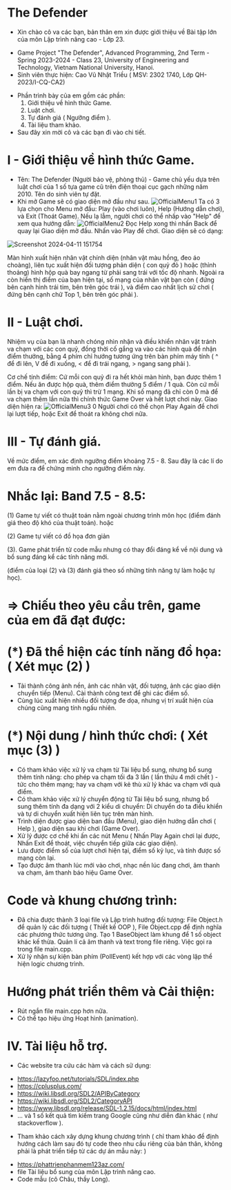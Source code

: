 # The Defender 
* Xin chào cô va các bạn, bản thân em xin được giới thiệu về Bài tập lớn của môn Lập trình nâng cao - Lớp 23.
 - Game Project "The Defender", Advanced Programming, 2nd Term - Spring 2023-2024 - Class 23, University of Engineering and Technology, Vietnam National University, Hanoi.
 - Sinh viên thực hiện: Cao Vũ Nhật Triều ( MSV: 2302 1740, Lớp QH-2023/I-CQ-CA2)
* Phần trình bày của em gồm các phần:
  1. Giới thiệu về hình thức Game.
  2. Luật chơi.
  3. Tự đánh giá ( Ngưỡng điểm ).
  4. Tài liệu tham khảo.
* Sau đây xin mời cô và các bạn đi vào chi tiết.
 # I - Giới thiệu về hình thức Game.
 
 - Tên: The Defender (Người bảo vệ, phòng thủ) - Game chủ yếu dựa trên luật chơi của 1 số tựa game cũ trên điện thoại cục gạch những năm 2010. Tên do sinh viên tự đặt.
 -  Khi mở Game sẽ có giao diện mở đầu như sau.
   ![OfficialMenu1](https://github.com/cvntrieu/MyGameProject/assets/143981579/f70e84ea-f985-4bcc-add0-19867e808697)
   Ta có 3 lựa chọn cho Menu mở đầu: Play (vào chơi luôn), Help (Hướng dẫn chơi), và Exit (Thoát Game).
   Nếu lạ lẫm, người chơi có thể nhấp vào "Help" để xem qua hướng dẫn:
   ![OfficialMenu2](https://github.com/cvntrieu/MyGameProject/assets/143981579/4c1caddd-9b7f-4a98-a0bc-8e59b08515f4)
   Đọc Help xong thì nhấn Back để quay lại Giao diện mở đầu.
   Nhấn vào Play để chơi. Giao diện sẽ có dạng:

   ![Screenshot 2024-04-11 151754](https://github.com/cvntrieu/MyGameProject/assets/143981579/80f858e6-6bd8-45f9-a483-fc2ed1576362)
   
   Màn hình xuất hiện nhân vật chính diện (nhân vật màu hồng, đeo áo choàng), liên tục xuất hiện đối tượng phản diện ( con quỷ đỏ ) hoặc (thỉnh thoảng) hình hộp quà bay ngang từ phải sang trái với tốc độ nhanh.
   Ngoài ra còn hiển thị điểm của bạn hiện tại, số mạng của nhân vật bạn còn ( đứng bên cạnh hình trái tim, bên trên góc trái ), và điểm cao nhất lịch sử chơi ( đứng bên cạnh chữ Top 1, bên trên góc phải ).
   
# II - Luật chơi.   

   Nhiệm vụ của bạn là nhanh chóng nhìn nhận và điều khiển nhân vật tránh va chạm với các con quỷ, đồng thời cố gắng va vào các hình quà để nhận điểm thưởng, bằng 4 phím chỉ hướng tương ứng trên bàn phím máy tính 
   ( ^ để đi lên, V để đi xuống, < để đi trái ngang, > ngang sang phải ).
   
   Cơ chế tính điểm: Cứ mỗi con quỷ đi ra hết khỏi màn hình, bạn được thêm 1 điểm. Nếu ăn được hộp quà, thêm điểm thưởng 5 điểm / 1 quà. Còn cứ mỗi lần bị va chạm với con quỷ thì trừ 1 mạng.
   Khi số mạng đã chỉ còn 0 mà để va chạm thêm lần nữa thì chính thức Game Over và hết lượt chơi này. Giao diện hiện ra:
   ![OfficialMenu3 0](https://github.com/cvntrieu/MyGameProject/assets/143981579/499324a6-43c4-42f9-8f7f-1fc16691b938)
   Người chơi có thể chọn Play Again để chơi lại lượt tiếp, hoặc Exit để thoát ra không chơi nữa.

 # III - Tự đánh giá.
 Về mức điểm, em xác định ngưỡng điểm khoảng 7.5 - 8. Sau đây là các lí do em đưa ra để chứng minh cho ngưỡng điểm này.
 
  # Nhắc lại: Band 7.5 - 8.5: 
(1) Game tự viết có thuật toán nằm ngoài chương trình môn học (điểm đánh giá theo độ khó của thuật toán). hoặc

(2) Game tự viết có đồ họa đơn giản

(3). Game phát triển từ code mẫu nhưng có thay đổi đáng kể về nội dung và bổ sung đáng kể các tính năng mới.  

(điểm của loại (2) và  (3) đánh giá theo số những tính năng tự làm hoặc tự học).

# => Chiếu theo yêu cầu trên, game của em đã đạt được:
# (*) Đã thể hiện các tính năng đồ họa:  ( Xét mục (2) )
 + Tải thành công ảnh nền, ảnh các nhân vật, đối tượng, ảnh các giao diện chuyển tiếp (Menu). Cài thành công text để ghi các điểm số. 
 + Cùng lúc xuất hiện nhiều đối tượng đe dọa, nhưng vị trí xuất hiện của chúng cũng mang tính ngấu nhiên.
   
# (*) Nội dung / hình thức chơi: ( Xét mục (3) )
  + Có tham khảo việc xử lý va chạm từ Tài liệu bổ sung, nhưng bổ sung thêm tính năng: cho phép va chạm tối đa 3 lần ( lần thứu 4 mới chết ) - tức cho thêm mạng;
  hay va chạm với kẻ thù xử lý khác va chạm với quà điểm.
  + Có tham khảo việc xử lý chuyển động từ Tài liệu bổ sung, nhưng bổ sung thêm tính đa dạng với 2 kiểu di chuyển: Di chuyển do ta điều khiển và tự di chuyển xuất hiện liên tục trên màn hình.
  + Trình diện được giao diện ban đầu (Menu), giao diện hướng dẫn chơi ( Help ), giao diện sau khi chơi (Game Over).
  + Xử lý được cơ chế khi ấn các nút Menu ( Nhấn Play Again chơi lại được, Nhấn Exit để thoát, việc chuyển tiếp giữa các giao diện).
  + Lưu được điểm số của lượt chơi hiện tại, điểm số kỷ lục, và tính được số mạng còn lại.
  + Tạo được âm thanh lúc mới vào chơi, nhạc nền lúc đang chơi, âm thanh va chạm, âm thanh báo hiệu Game Over.
# Code và khung chương trình: 
  + Đã chia được thành 3 loại file và Lập trình hướng đối tượng: File Object.h để quản lý các đối tượng ( Thiết kế OOP ), File Object.cpp để định nghĩa các phương thức tương ứng.
Tạo 1 BaseObject làm khung để 1 số object khác kế thừa. Quản lí cả âm thanh và text trong file riêng. Việc gọi ra trong file main.cpp.
  + Xử lý nhận sự kiện bàn phím (PollEvent) kết hợp với các vòng lặp thể hiện logic chương trình.
# Hướng phát triển thêm và Cải thiện: 
  + Rút ngắn file main.cpp hơn nữa.
  + Có thể tạo hiệu ứng Hoạt hình (animation).

# IV. Tài liệu hỗ trợ.
- Các website tra cứu các hàm và cách sử dụng:
 + https://lazyfoo.net/tutorials/SDL/index.php
 + https://cplusplus.com/
 + https://wiki.libsdl.org/SDL2/APIByCategory
 + https://wiki.libsdl.org/SDL2/CategoryAPI
 + https://www.libsdl.org/release/SDL-1.2.15/docs/html/index.html
 + ... và 1 số kết quả tìm kiếm trang Google cũng như diễn đàn khác ( như stackoverflow ).
- Tham khảo cách xây dựng khung chương trình ( chỉ tham khảo để định hướng cách làm sau đó tự code theo nhu cầu riêng của bản thân, không phải là phát triển tiếp từ các dự án mẫu này: )
 + https://phattrienphanmem123az.com/
 + file Tài liệu bổ sung của môn Lập trình nâng cao.
 + Code mẫu (cô Châu, thầy Long).
